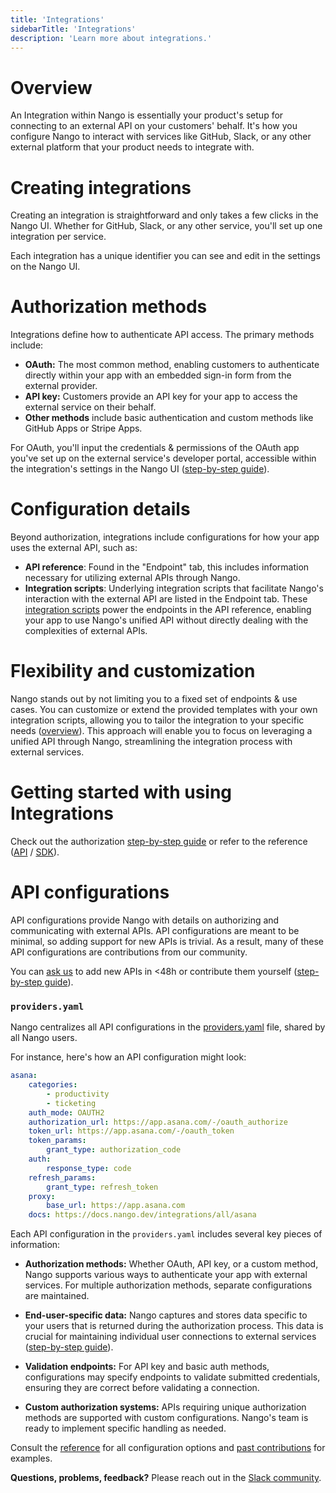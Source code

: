 ```yaml
---
title: 'Integrations'
sidebarTitle: 'Integrations'
description: 'Learn more about integrations.'
---
```


# Overview
An Integration within Nango is essentially your product's setup for connecting to an external API on your customers' behalf. It's how you configure Nango to interact with services like GitHub, Slack, or any other external platform that your product needs to integrate with.

# Creating integrations
Creating an integration is straightforward and only takes a few clicks in the Nango UI. Whether for GitHub, Slack, or any other service, you'll set up one integration per service.

Each integration has a unique identifier you can see and edit in the settings on the Nango UI.

# Authorization methods
Integrations define how to authenticate API access. The primary methods include:

- **OAuth:** The most common method, enabling customers to authenticate directly within your app with an embedded sign-in form from the external provider.
- **API key:** Customers provide an API key for your app to access the external service on their behalf.
- **Other methods** include basic authentication and custom methods like GitHub Apps or Stripe Apps.

For OAuth, you'll input the credentials & permissions of the OAuth app you've set up on the external service's developer portal, accessible within the integration's settings in the Nango UI ([step-by-step guide](/integrate/guides/authorize-an-api)).

# Configuration details
Beyond authorization, integrations include configurations for how your app uses the external API, such as:

- **API reference**: Found in the "Endpoint" tab, this includes information necessary for utilizing external APIs through Nango.
- **Integration scripts**: Underlying integration scripts that facilitate Nango's interaction with the external API are listed in the Endpoint tab. These [integration scripts](/understand/concepts/scripts) power the endpoints in the API reference, enabling your app to use Nango's unified API without directly dealing with the complexities of external APIs.

# Flexibility and customization
Nango stands out by not limiting you to a fixed set of endpoints & use cases. You can customize or extend the provided templates with your own integration scripts, allowing you to tailor the integration to your specific needs ([overview](/customize/overview)). This approach will enable you to focus on leveraging a unified API through Nango, streamlining the integration process with external services.

# Getting started with using Integrations

Check out the authorization [step-by-step guide](/integrate/guides/authorize-an-api) or refer to the reference ([API](/reference/api/integration/list) / [SDK](/reference/sdks/node#integrations)).

# API configurations

API configurations provide Nango with details on authorizing and communicating with external APIs. API configurations are meant to be minimal, so adding support for new APIs is trivial. As a result, many of these API configurations are contributions from our community.


You can [ask us](https://nango.dev/slack) to add new APIs in &lt;48h or contribute them yourself ([step-by-step guide](/customize/guides/contribute-an-api)).


### `providers.yaml`

Nango centralizes all API configurations in the [providers.yaml](https://nango.dev/providers.yaml) file, shared by all Nango users.

For instance, here's how an API configuration might look:
```yaml
asana:
    categories:
        - productivity
        - ticketing
    auth_mode: OAUTH2
    authorization_url: https://app.asana.com/-/oauth_authorize
    token_url: https://app.asana.com/-/oauth_token
    token_params:
        grant_type: authorization_code
    auth:
        response_type: code
    refresh_params:
        grant_type: refresh_token
    proxy:
        base_url: https://app.asana.com
    docs: https://docs.nango.dev/integrations/all/asana
```

Each API configuration in the `providers.yaml` includes several key pieces of information:

- **Authorization methods:** Whether OAuth, API key, or a custom method, Nango supports various ways to authenticate your app with external services. For multiple authorization methods, separate configurations are maintained.

- **End-user-specific data:** Nango captures and stores data specific to your users that is returned during the authorization process. This data is crucial for maintaining individual user connections to external services ([step-by-step guide](/integrate/guides/authorize-an-api#apis-requiring-connection-specific-configuration-for-authorization)).

- **Validation endpoints:** For API key and basic auth methods, configurations may specify endpoints to validate submitted credentials, ensuring they are correct before validating a connection.

- **Custom authorization systems:** APIs requiring unique authorization methods are supported with custom configurations. Nango's team is ready to implement specific handling as needed.

Consult the [reference](/reference/api-configuration) for all configuration options and [past contributions](https://github.com/NangoHQ/nango/pulls?q=is%3Apr+is%3Amerged+label%3Aapi+) for examples.


**Questions, problems, feedback?** Please reach out in the [Slack community](https://nango.dev/slack).

